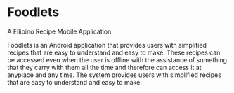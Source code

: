# Foodlets

A Filipino Recipe Mobile Application.

Foodlets is an Android application that provides users with simplified recipes that are easy to understand and easy to make. These recipes can be accessed even when the user is offline with the assistance of something that they carry with them all the time and therefore can access it at anyplace and any time. The system provides users with simplified recipes that are easy to understand and easy to make.